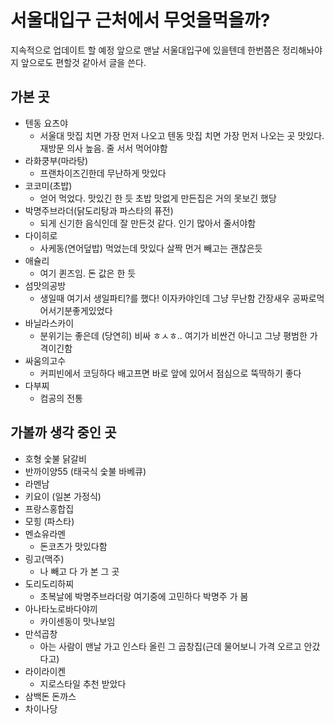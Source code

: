 # 서울대입구 근처에서 무엇을먹을까?

지속적으로 업데이트 할 예정
앞으로 맨날 서울대입구에 있을텐데 한번쯤은 정리해놔야지 앞으로도 편할것 같아서 글을 쓴다.

## 가본 곳

- 텐동 요츠야
	- 서울대 맛집 치면 가장 먼저 나오고 텐동 맛집 치면 가장 먼저 나오는 곳 맛있다. 재방문 의사 높음. 줄 서서 먹어야함
- 라화쿵부(마라탕)
	- 프랜차이즈긴한데 무난하게 맛있다
- 코코미(초밥)
	- 얻어 먹었다. 맛있긴 한 듯 초밥 맛없게 만든집은 거의 못보긴 했당
- 박명주브라더(닭도리탕과 파스타의 퓨전)
	- 되게 신기한 음식인데 잘 만든것 같다. 인기 많아서 줄서야함
- 다이히로
	- 사케동(연어덮밥) 먹었는데 맛있다 살짝 먼거 빼고는 괜찮은듯
- 애슐리
	- 여기 퀸즈임. 돈 값은 한 듯
- 섬맛의공방
	- 생일때 여기서 생일파티?를 했다! 이자카야인데 그냥 무난함 간장새우 공짜로먹어서기분좋게있었다
- 바닐라스카이
	- 분위기는 좋은데 (당연히) 비싸 ㅎㅅㅎ.. 여기가 비싼건 아니고 그냥 평범한 가격이긴함
- 싸움의고수
	- 커피빈에서 코딩하다 배고프면 바로 앞에 있어서 점심으로 뚝딱하기 좋다
- 다부찌
	- 컴공의 전통

## 가볼까 생각 중인 곳

- 호형 숯불 닭갈비
- 반까이양55 (태국식 숯불 바베큐)
- 라멘남
- 키요이 (일본 가정식)
- 프랑스홍합집
- 모힝 (파스타)
- 멘쇼유라멘
	- 돈코츠가 맛있다함
- 링고(맥주)
	- 나 빼고 다 가 본 그 곳
- 도리도리하찌
	- 초복날에 박명주브라더랑 여기중에 고민하다 박명주 가 봄
- 아나타노로바다야끼
	- 카이센동이 맛나보임
- 만석곱창
	- 아는 사람이 맨날 가고 인스타 올린 그 곱창집(근데 물어보니 가격 오르고 안갔다고)
- 라이라이켄
	- 지로스타일 추천 받았다
- 삼백돈 돈까스
- 차이나당

<!--stackedit_data:
eyJoaXN0b3J5IjpbLTE0NDA2NzYyNjYsMzIwMjgxNTg2LC0xMD
k2OTczNDY5LC0xNzkxMDMzODI3XX0=
-->